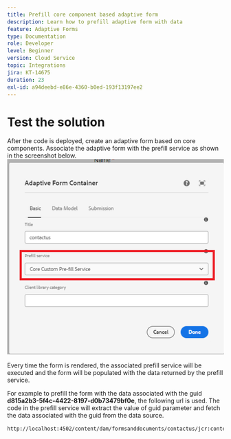 ```yaml
---
title: Prefill core component based adaptive form
description: Learn how to prefill adaptive form with data
feature: Adaptive Forms
type: Documentation
role: Developer
level: Beginner
version: Cloud Service
topic: Integrations
jira: KT-14675
duration: 23
exl-id: a94deebd-e86e-4360-b0ed-193f13197ee2
---
```

# Test the solution

After the code is deployed, create an adaptive form based on core components. Associate the adaptive form with the prefill service as shown in the screenshot below.
![prefill-service](assets/pre-fill-service.png)

Every time the form is rendered, the associated prefill service will be executed and the form will be populated with the data returned by the prefill service.

For example to prefill the form with the data associated with the guid **d815a2b3-5f4c-4422-8197-d0b73479bf0e**, the following url is used. 
The code in the prefill service will extract the value of guid parameter and fetch the data associated with the guid from the data source.

``` html
http://localhost:4502/content/dam/formsanddocuments/contactus/jcr:content?wcmmode=disabled&guid=d815a2b3-5f4c-4422-8197-d0b73479bf0e
```
